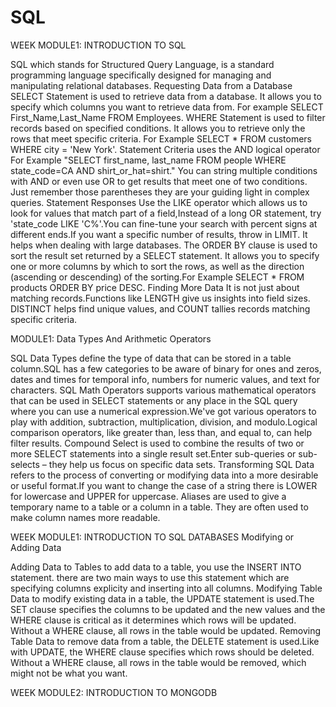 # SQL
WEEK
MODULE1: INTRODUCTION TO SQL

SQL which stands for Structured Query Language, is a standard programming language specifically designed for managing and manipulating relational databases. 
Requesting Data from a Database
SELECT Statement is used to retrieve data from a database. It allows you to specify which columns you want to retrieve data from. For example SELECT First_Name,Last_Name FROM Employees.
WHERE Statement is used  to filter records based on specified conditions. It allows you to retrieve only the rows that meet specific criteria. For Example SELECT * FROM customers WHERE city = 'New York'.
Statement Criteria uses the AND logical operator For Example "SELECT first_name, last_name FROM people WHERE state_code=CA AND shirt_or_hat=shirt." You can string multiple conditions with AND or even use OR to get results that meet one of two conditions. Just remember those parentheses they are your guiding light in complex queries.
Statement Responses Use the LIKE operator which allows us to look for values that match part of a field,Instead of a long OR statement, try 'state_code LIKE 'C%'.You can fine-tune your search with percent signs at different ends.If you want a specific number of results, throw in LIMIT. It helps when dealing with large databases.
The ORDER BY clause is used to sort the result set returned by a SELECT statement. It allows you to specify one or more columns by which to sort the rows, as well as the direction (ascending or descending) of the sorting.For Example SELECT * FROM products ORDER BY price DESC.
Finding More Data It is not just about matching records.Functions like LENGTH give us insights into field sizes. DISTINCT helps find unique values, and COUNT tallies records matching specific criteria.

MODULE1: Data Types And Arithmetic Operators

SQL Data Types define the type of data that can be stored in a table column.SQL has a few categories to be aware of binary for ones and zeros, dates and times for temporal info, numbers for numeric values, and text for characters.
SQL Math Operators supports various mathematical operators that can be used in SELECT statements or any place in the SQL query where you can use a numerical expression.We've got various operators to play with addition, subtraction, multiplication, division, and modulo.Logical comparison operators, like greater than, less than, and equal to, can help filter results. 
Compound Select is used to combine the results of two or more SELECT statements into a single result set.Enter sub-queries or sub-selects – they help us focus on specific data sets. 
Transforming SQL Data refers to the process of converting or modifying data into a more desirable or useful format.If you want to change the case of a string there is LOWER for lowercase and UPPER for uppercase. 
Aliases are used to give a temporary name to a table or a column in a table. They are often used to make column names more readable.

WEEK
MODULE1: INTRODUCTION TO SQL DATABASES
Modifying or Adding Data

Adding Data to Tables to add data to a table, you use the INSERT INTO statement. there are two main ways to use this statement which are specifying columns explicity and inserting into all columns.
Modifying Table Data to modify existing data in a table, the UPDATE statement is used.The SET clause specifies the columns to be updated and the new values and the WHERE clause is critical as it determines which rows will be updated. Without a WHERE clause, all rows in the table would be updated.
Removing Table Data to remove data from a table, the DELETE statement is used.Like with UPDATE, the WHERE clause specifies which rows should be deleted. Without a WHERE clause, all rows in the table would be removed, which might not be what you want.

WEEK
MODULE2: INTRODUCTION TO MONGODB







